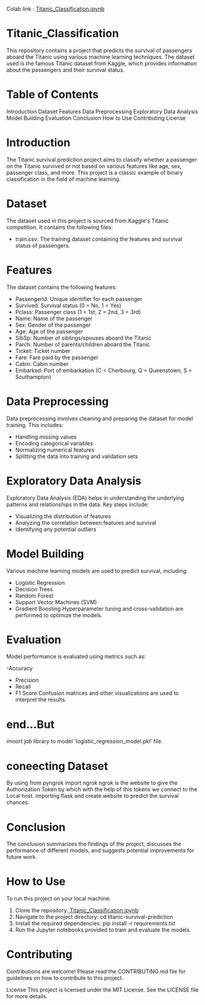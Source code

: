 Colab link : [ Titanic_Classification.ipynb](https://colab.research.google.com/drive/1jRjAA9TF4YXp4p60ngPXbYbvEFqVSYx7#scrollTo=EpbuM2ABeHmY&uniqifier=3)
# Titanic_Classification
This repository contains a project that predicts the survival of passengers aboard the Titanic using various machine learning techniques. The dataset used is the famous Titanic dataset from Kaggle, which provides information about the passengers and their survival status.

# Table of Contents
Introduction
Dataset
Features
Data Preprocessing
Exploratory Data Analysis
Model Building
Evaluation
Conclusion
How to Use
Contributing
License
# Introduction
The Titanic survival prediction project aims to classify whether a passenger on the Titanic survived or not based on various features like age, sex, passenger class, and more. This project is a classic example of binary classification in the field of machine learning.

# Dataset
The dataset used in this project is sourced from Kaggle's Titanic competition. It contains the following files:

- train.csv: The training dataset containing the features and survival status of passengers.
# Features
The dataset contains the following features:

- PassengerId: Unique identifier for each passenger
- Survived: Survival status (0 = No, 1 = Yes)
- Pclass: Passenger class (1 = 1st, 2 = 2nd, 3 = 3rd)
- Name: Name of the passenger
- Sex: Gender of the passenger
- Age: Age of the passenger
- SibSp: Number of siblings/spouses aboard the Titanic
- Parch: Number of parents/children aboard the Titanic
- Ticket: Ticket number
- Fare: Fare paid by the passenger
- Cabin: Cabin number
- Embarked: Port of embarkation (C = Cherbourg, Q = Queenstown, S = Southampton)
# Data Preprocessing
Data preprocessing involves cleaning and preparing the dataset for model training. This includes:

- Handling missing values
- Encoding categorical variables
- Normalizing numerical features
- Splitting the data into training and validation sets
# Exploratory Data Analysis
Exploratory Data Analysis (EDA) helps in understanding the underlying patterns and relationships in the data. Key steps include:

- Visualizing the distribution of features
- Analyzing the correlation between features and survival
- Identifying any potential outliers
# Model Building
Various machine learning models are used to predict survival, including:

- Logistic Regression
- Decision Trees
- Random Forest
- Support Vector Machines (SVM)
- Gradient Boosting
Hyperparameter tuning and cross-validation are performed to optimize the models.

# Evaluation
Model performance is evaluated using metrics such as:

-Accuracy
- Precision
- Recall
- F1 Score
Confusion matrices and other visualizations are used to interpret the results.

# end...But 
imoort job library to model 'logistic_regression_model.pkl' file.
# coneecting Dataset 
By using from pyngrok import ngrok
ngrok is the website to give the Authorization Token by which with the help of this tokens we connect to the Local host.
importing flask and create website to predict the survival chances.
# Conclusion
The conclusion summarizes the findings of the project, discusses the performance of different models, and suggests potential improvements for future work.

# How to Use
To run this project on your local machine:

1. Clone the repository:[ Titanic_Classification.ipynb](https://colab.research.google.com/drive/1jRjAA9TF4YXp4p60ngPXbYbvEFqVSYx7#scrollTo=EpbuM2ABeHmY&uniqifier=3)
2. Navigate to the project directory: cd titanic-survival-prediction
3. Install the required dependencies: pip install -r requirements.txt
4. Run the Jupyter notebooks provided to train and evaluate the models.
# Contributing
Contributions are welcome! Please read the CONTRIBUTING.md file for guidelines on how to contribute to this project.

License
This project is licensed under the MIT License. See the LICENSE file for more details.
